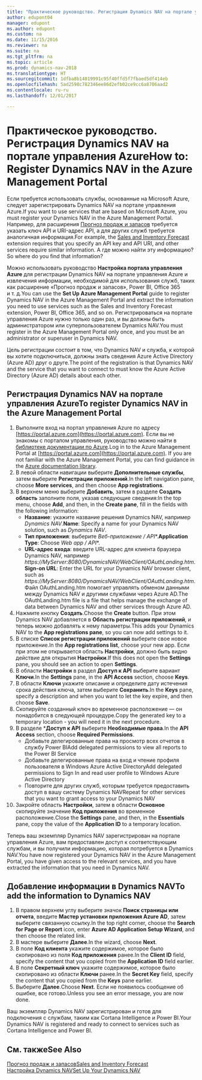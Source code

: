 ```yaml
---
title: "Практическое руководство. Регистрация Dynamics NAV на портале управления Azure"
author: edupont04
manager: edupont
ms.author: edupont
ms.custom: na
ms.date: 11/15/2016
ms.reviewer: na
ms.suite: na
ms.tgt_pltfrm: na
ms.topic: article
ms.prod: dynamics-nav-2018
ms.translationtype: HT
ms.sourcegitcommit: 1dfba8b14019991c95f40ffd5f7fbaed5df414eb
ms.openlocfilehash: 5ad2598c782346ee86d2efb02ce9cc6a8706aad2
ms.contentlocale: ru-ru
ms.lasthandoff: 12/01/2017

---
```

# <a name="how-to-register-dynamics-nav-in-the-azure-management-portal"></a><span data-ttu-id="0f5c9-102">Практическое руководство. Регистрация Dynamics NAV на портале управления Azure</span><span class="sxs-lookup"><span data-stu-id="0f5c9-102">How to: Register Dynamics NAV in the Azure Management Portal</span></span>
<span data-ttu-id="0f5c9-103">Если требуется использовать службы, основанные на Microsoft Azure, следует зарегистрировать Dynamics NAV на портале управления Azure.</span><span class="sxs-lookup"><span data-stu-id="0f5c9-103">If you want to use services that are based on Microsoft Azure, you must register your Dynamics NAV in the Azure Management Portal.</span></span> <span data-ttu-id="0f5c9-104">Например, для расширения [Прогноз продаж и запасов](ui-extensions-sales-forecast.md) требуется указать ключ API и URI-адрес API, а для других служб требуется аналогичная информация.</span><span class="sxs-lookup"><span data-stu-id="0f5c9-104">For example, the [Sales and Inventory Forecast](ui-extensions-sales-forecast.md) extension requires that you specify an API key and API URI, and other services require similar information.</span></span> <span data-ttu-id="0f5c9-105">А где можно найти эту информацию?</span><span class="sxs-lookup"><span data-stu-id="0f5c9-105">So where do you find that information?</span></span>

<span data-ttu-id="0f5c9-106">Можно использовать руководство **Настройка портала управления Azure** для регистрации Dynamics NAV на портале управления Azure и извлечения информации, необходимой для использования служб, таких как расширение «Прогноз продаж и запасов», Power BI, Office 365 и т. д.</span><span class="sxs-lookup"><span data-stu-id="0f5c9-106">You can use the **Set Up Azure Management Portal** guide to register Dynamics NAV in the Azure Management Portal and extract the information you need to use services such as the Sales and Inventory Forecast extension, Power BI, Office 365, and so on.</span></span> <span data-ttu-id="0f5c9-107">Регистрироваться на портале управления Azure нужно только один раз, и вы должны быть администратором или суперпользователем Dynamics NAV.</span><span class="sxs-lookup"><span data-stu-id="0f5c9-107">You must register in the Azure Management Portal only once, and you must be an administrator or superuser in Dynamics NAV.</span></span>

<span data-ttu-id="0f5c9-108">Цель регистрации состоит в том, что Dynamics NAV и служба, к которой вы хотите подключиться, должны знать сведения Azure Active Directory (Azure AD) друг о друге.</span><span class="sxs-lookup"><span data-stu-id="0f5c9-108">The point of the registration is that Dynamics NAV and the service that you want to connect to must know the Azure Active Directory (Azure AD) details about each other.</span></span>

## <a name="to-register-dynamics-nav-in-the-azure-management-portal"></a><span data-ttu-id="0f5c9-109">Регистрация Dynamics NAV на портале управления Azure</span><span class="sxs-lookup"><span data-stu-id="0f5c9-109">To register Dynamics NAV in the Azure Management Portal</span></span>
1. <span data-ttu-id="0f5c9-110">Выполните вход на портал управления Azure по адресу [https://portal.azure.com](https://portal.azure.com). Если вы не знакомы с порталом управления, руководство можно найти в [библиотеке документации по Azure](https://azure.microsoft.com/en-us/documentation/articles).</span><span class="sxs-lookup"><span data-stu-id="0f5c9-110">Log in to the Azure Management Portal at [https://portal.azure.com](https://portal.azure.com).  If you are not familiar with the Azure Management Portal, you can find guidance in the [Azure documentation library](https://azure.microsoft.com/en-us/documentation/articles).</span></span>
2. <span data-ttu-id="0f5c9-111">В левой области навигации выберите **Дополнительные службы**, затем выберите **Регистрации приложений**.</span><span class="sxs-lookup"><span data-stu-id="0f5c9-111">In the left navigation pane, choose **More services**, and then choose **App registrations**.</span></span>
3. <span data-ttu-id="0f5c9-112">В верхнем меню выберите **Добавить**, затем в разделе **Создать область** заполните поля, указав следующие сведения:</span><span class="sxs-lookup"><span data-stu-id="0f5c9-112">In the top menu, choose **Add**, and then, in the **Create pane**, fill in the fields with the following information:</span></span>
    - <span data-ttu-id="0f5c9-113">**Название**: укажите название решения Dynamics NAV, например *Dynamics NAV*.</span><span class="sxs-lookup"><span data-stu-id="0f5c9-113">**Name**: Specify a name for your Dynamics NAV solution, such as *Dynamics NAV*.</span></span>
    - <span data-ttu-id="0f5c9-114">**Тип приложения**: выберите **Веб-приложение* / API**.</span><span class="sxs-lookup"><span data-stu-id="0f5c9-114">**Application Type**: Choose **Web app* / API**.</span></span>
    - <span data-ttu-id="0f5c9-115">**URL-адрес входа**: введите URL-адрес для клиента браузера Dynamics NAV, например *https://MyServer:8080/DynamicsNAV/WebClient/OAuthLanding.htm*.</span><span class="sxs-lookup"><span data-stu-id="0f5c9-115">**Sign-on URL**: Enter the URL for your Dynamics NAV browser client, such as *https://MyServer:8080/DynamicsNAV/WebClient/OAuthLanding.htm*.</span></span>
        <span data-ttu-id="0f5c9-116">Файл OAuthLanding.htm помогает управлять обменом данными между Dynamics NAV и другими службами через Azure AD.</span><span class="sxs-lookup"><span data-stu-id="0f5c9-116">The OAuthLanding.htm file is a file that helps manage the exchange of data between Dynamics NAV and other services through Azure AD.</span></span>
4. <span data-ttu-id="0f5c9-117">Нажмите кнопку **Создать**.</span><span class="sxs-lookup"><span data-stu-id="0f5c9-117">Choose the **Create** button.</span></span>
    <span data-ttu-id="0f5c9-118">При этом Dynamics NAV добавляется в **Область регистрации приложений**, и теперь можно добавлять к нему параметры.</span><span class="sxs-lookup"><span data-stu-id="0f5c9-118">This adds your Dynamics NAV to the **App registrations pane**, so you can now add settings to it.</span></span>
5. <span data-ttu-id="0f5c9-119">В списке **Список регистрации приложений** выберите свое новое приложение.</span><span class="sxs-lookup"><span data-stu-id="0f5c9-119">In the **App registrations list**, choose your new app.</span></span> <span data-ttu-id="0f5c9-120">Если при этом не открывается область **Настройки**, должно быть видно действие для открытия **Настройки**.</span><span class="sxs-lookup"><span data-stu-id="0f5c9-120">If this does not open the **Settings** pane, you should see an action to open **Settings**.</span></span>
6. <span data-ttu-id="0f5c9-121">В области **Настройки** в раздел **Доступ к API** выберите вариант **Ключи**.</span><span class="sxs-lookup"><span data-stu-id="0f5c9-121">In the **Settings** pane, in the **API Access** section, choose **Keys**.</span></span>
7. <span data-ttu-id="0f5c9-122">В области **Ключи** укажите описание и определите дату истечения срока действия ключа, затем выберите **Сохранить**.</span><span class="sxs-lookup"><span data-stu-id="0f5c9-122">In the **Keys** pane, specify a description and when you want to let the key expire, and then choose **Save**.</span></span>
8. <span data-ttu-id="0f5c9-123">Скопируйте созданный ключ во временное расположение — он понадобится в следующей процедуре.</span><span class="sxs-lookup"><span data-stu-id="0f5c9-123">Copy the generated key to a temporary location - you will need it in the next procedure.</span></span>
9. <span data-ttu-id="0f5c9-124">В разделе ***Доступ к API** выберите **Необходимые права**.</span><span class="sxs-lookup"><span data-stu-id="0f5c9-124">In the **API Access** section, choose **Required Permissions**.</span></span>
    - <span data-ttu-id="0f5c9-125">Добавьте делегированные права на просмотр всех отчетов в службу Power BI</span><span class="sxs-lookup"><span data-stu-id="0f5c9-125">Add delegated permissions to view all reports to the Power BI Service</span></span>
    - <span data-ttu-id="0f5c9-126">Добавьте делегированные права на вход и чтение профиля пользователя в Windows Azure Active Directory</span><span class="sxs-lookup"><span data-stu-id="0f5c9-126">Add delegated permissions to Sign In and read user profile to Windows Azure Active Directory</span></span>
    - <span data-ttu-id="0f5c9-127">Повторите для других служб, которым требуется предоставить доступ в вашу систему Dynamics NAV</span><span class="sxs-lookup"><span data-stu-id="0f5c9-127">Repeat for other services that you want to grant access to your Dynamics NAV</span></span>
10. <span data-ttu-id="0f5c9-128">Закройте область **Настройки**, затем в области **Основное** скопируйте значение **Код приложения** во временное расположение.</span><span class="sxs-lookup"><span data-stu-id="0f5c9-128">Close the **Settings** pane, and then, in the **Essentials** pane, copy the value of the **Application ID** to a temporary location.</span></span>

<span data-ttu-id="0f5c9-129">Теперь ваш экземпляр Dynamics NAV зарегистрирован на портале управления Azure, вам предоставлен доступ к соответствующим службам, и вы получили информацию, которая потребуется в Dynamics NAV.</span><span class="sxs-lookup"><span data-stu-id="0f5c9-129">You have now registered your Dynamics NAV in the Azure Management Portal, you have given access to the relevant services, and you have extracted the information that you need in Dynamics NAV.</span></span>  

## <a name="to-add-the-information-to-dynamics-nav"></a><span data-ttu-id="0f5c9-130">Добавление информации в Dynamics NAV</span><span class="sxs-lookup"><span data-stu-id="0f5c9-130">To add the information to Dynamics NAV</span></span>
1. <span data-ttu-id="0f5c9-131">В правом верхнем углу выберите значок **Поиск страницы или отчета**, введите **Мастер установки приложения Azure AD**, затем выберите связанную ссылку.</span><span class="sxs-lookup"><span data-stu-id="0f5c9-131">In the top right corner, choose the **Search for Page or Report** icon, enter **Azure AD Application Setup Wizard**, and then choose the related link.</span></span>
2. <span data-ttu-id="0f5c9-132">В мастере выберите **Далее**.</span><span class="sxs-lookup"><span data-stu-id="0f5c9-132">In the wizard, choose **Next**.</span></span>
3. <span data-ttu-id="0f5c9-133">В поле **Код клиента** укажите содержимое, которое было скопировано из поля **Код приложения** ранее.</span><span class="sxs-lookup"><span data-stu-id="0f5c9-133">In the **Client ID** field, specify the content that you copied from the **Application ID** field earlier.</span></span>
4. <span data-ttu-id="0f5c9-134">В поле **Секретный ключ** укажите содержимое, которое было скопировано из области **Ключи** ранее.</span><span class="sxs-lookup"><span data-stu-id="0f5c9-134">In the **Secret Key** field, specify the content that you copied from the **Keys** pane earlier.</span></span>
5. <span data-ttu-id="0f5c9-135">Выберите **Далее**.</span><span class="sxs-lookup"><span data-stu-id="0f5c9-135">Choose **Next**.</span></span> <span data-ttu-id="0f5c9-136">Если не появилось сообщение об ошибке, все готово.</span><span class="sxs-lookup"><span data-stu-id="0f5c9-136">Unless you see an error message, you are now done.</span></span>

<span data-ttu-id="0f5c9-137">Ваш экземпляр Dynamics NAV зарегистрирован и готов для подключения с службам, таким как Cortana Intelligence и Power BI.</span><span class="sxs-lookup"><span data-stu-id="0f5c9-137">Your Dynamics NAV is registered and ready to connect to services such as Cortana Intelligence and Power BI.</span></span>

## <a name="see-also"></a><span data-ttu-id="0f5c9-138">См. также</span><span class="sxs-lookup"><span data-stu-id="0f5c9-138">See Also</span></span>
[<span data-ttu-id="0f5c9-139">Прогноз продаж и запасов</span><span class="sxs-lookup"><span data-stu-id="0f5c9-139">Sales and Inventory Forecast</span></span>](ui-extensions-sales-forecast.md)  
[<span data-ttu-id="0f5c9-140">Настройка Dynamics NAV</span><span class="sxs-lookup"><span data-stu-id="0f5c9-140">Set Up Your Dynamics NAV</span></span>](setup.md)  

